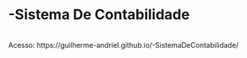 # -Sistema De Contabilidade
<br>
Acesso: https://guilherme-andriel.github.io/-SistemaDeContabilidade/
